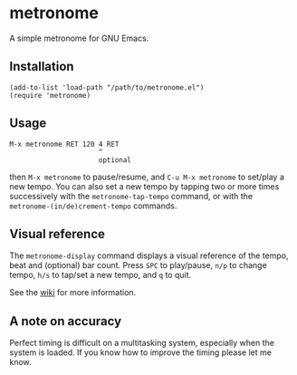 # metronome

A simple metronome for GNU Emacs.

## Installation

```
(add-to-list 'load-path "/path/to/metronome.el")
(require 'metronome)
```

## Usage

```
M-x metronome RET 120 4 RET
                      ^
                      optional
```

then `M-x metronome` to pause/resume, and `C-u M-x metronome` to
set/play a new tempo. You can also set a new tempo by tapping two or
more times successively with the `metronome-tap-tempo` command, or
with the `metronome-(in/de)crement-tempo` commands.

## Visual reference

The `metronome-display` command displays a visual reference of the
tempo, beat and (optional) bar count. Press `SPC` to play/pause, `n/p`
to change tempo, `h/s` to tap/set a new tempo, and `q` to quit.

See the [wiki](https://gitlab.com/jagrg/metronome/-/wikis/pages) for
more information.

## A note on accuracy

Perfect timing is difficult on a multitasking system, especially when
the system is loaded. If you know how to improve the timing please let
me know.
